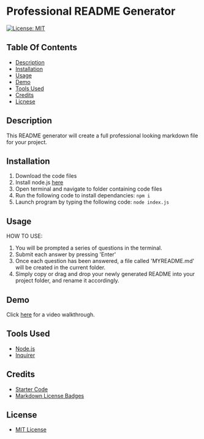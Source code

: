 # Professional README Generator
[![License: MIT](https://img.shields.io/badge/License-MIT-yellow.svg)](https://opensource.org/licenses/MIT)

## Table Of Contents
* [Description](#description)
* [Installation](#installation)
* [Usage](#usage)
* [Demo](#demo)
* [Tools Used](#tools-used)
* [Credits](#credits)
* [Licnese](#license)


## Description
This README generator will create a full professional looking markdown file for your project.

## Installation
1. Download the code files
2. Install node.js [here](https://nodejs.org/en/)
3. Open terminal and navigate to folder containing code files
4. Run the following code to install dependancies: `npm i`
5. Launch program by typing the following code: `node index.js`

## Usage
HOW TO USE: 
1. You will be prompted a series of questions in the terminal.
2. Submit each answer by pressing 'Enter'
3. Once each question has been answered, a file called 'MYREADME.md' will be created in the current folder.
4. Simply copy or drag and drop your newly generated README into your project folder, and rename it accordingly.

## Demo

Click [here](https://drive.google.com/file/d/1iW6n6Tg0u-9S31aUHX5ZVXz4io3tlRRZ/view?usp=sharing) for a video walkthrough.

## Tools Used
- [Node.js](https://nodejs.org/en/)
- [Inquirer](https://www.npmjs.com/package/inquirer)

## Credits
- [Starter Code](https://github.com/coding-boot-camp/potential-enigma)
- [Markdown License Badges](https://gist.github.com/lukas-h/2a5d00690736b4c3a7ba)

## License
- [MIT License](./LICENSE)